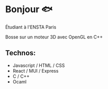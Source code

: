 # Bonjour 🐟

Étudiant à l'ENSTA Paris


Bosse sur un moteur 3D avec OpenGL en C++

## Technos:

* Javascript / HTML / CSS
* React / MUI / Express
* C / C++
* Ocaml